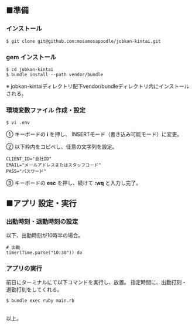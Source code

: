 ## ■準備
### インストール

```
$ git clone git@github.com:mosamosapoodle/jobkan-kintai.git
```

### gem インストール

```
$ cd jobkan-kintai
$ bundle install --path vendor/bundle
```

 ※ jobkan-kintaiディレクトリ配下vendor/bundleディレクトリ内にインストールされる。

### 環境変数ファイル 作成・設定

```
$ vi .env
```

 ① キーボードの **i** を押し、 INSERTモード（書き込み可能モード）に変更。

 ② 以下枠内をコピペし、任意の文字列を設定。

```
CLIENT_ID="会社ID"
EMAIL="メールアドレスまたはスタッフコード"
PASS="パスワード"
```

 ③ キーボードの **esc** を押し、続けて **:wq** と入力し完了。

## ■アプリ 設定・実行

### 出勤時刻・退勤時刻の設定

以下、出勤時刻が10時半の場合。

```
# 出勤
timer(Time.parse("10:30")) do
```

### アプリの実行

前日にターミナルにて以下コマンドを実行し、放置。
指定時間に、出勤打刻・退勤打刻をしてくれる。

```
$ bundle exec ruby main.rb
```


<br>
以上。